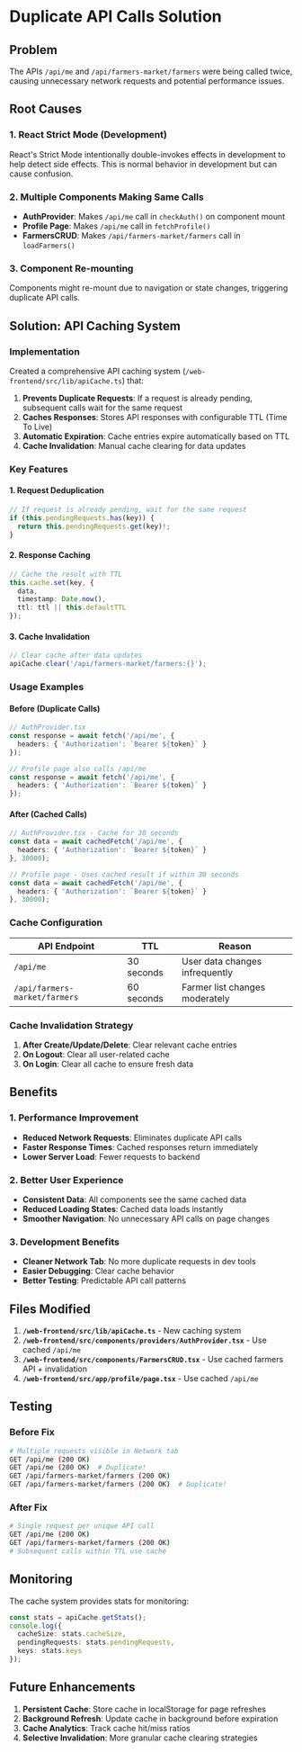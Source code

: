 # Duplicate API Calls Solution

## Problem
The APIs `/api/me` and `/api/farmers-market/farmers` were being called twice, causing unnecessary network requests and potential performance issues.

## Root Causes

### 1. React Strict Mode (Development)
React's Strict Mode intentionally double-invokes effects in development to help detect side effects. This is normal behavior in development but can cause confusion.

### 2. Multiple Components Making Same Calls
- **AuthProvider**: Makes `/api/me` call in `checkAuth()` on component mount
- **Profile Page**: Makes `/api/me` call in `fetchProfile()` 
- **FarmersCRUD**: Makes `/api/farmers-market/farmers` call in `loadFarmers()`

### 3. Component Re-mounting
Components might re-mount due to navigation or state changes, triggering duplicate API calls.

## Solution: API Caching System

### Implementation
Created a comprehensive API caching system (`/web-frontend/src/lib/apiCache.ts`) that:

1. **Prevents Duplicate Requests**: If a request is already pending, subsequent calls wait for the same request
2. **Caches Responses**: Stores API responses with configurable TTL (Time To Live)
3. **Automatic Expiration**: Cache entries expire automatically based on TTL
4. **Cache Invalidation**: Manual cache clearing for data updates

### Key Features

#### 1. Request Deduplication
```typescript
// If request is already pending, wait for the same request
if (this.pendingRequests.has(key)) {
  return this.pendingRequests.get(key)!;
}
```

#### 2. Response Caching
```typescript
// Cache the result with TTL
this.cache.set(key, {
  data,
  timestamp: Date.now(),
  ttl: ttl || this.defaultTTL
});
```

#### 3. Cache Invalidation
```typescript
// Clear cache after data updates
apiCache.clear('/api/farmers-market/farmers:{}');
```

### Usage Examples

#### Before (Duplicate Calls)
```typescript
// AuthProvider.tsx
const response = await fetch('/api/me', {
  headers: { 'Authorization': `Bearer ${token}` }
});

// Profile page also calls /api/me
const response = await fetch('/api/me', {
  headers: { 'Authorization': `Bearer ${token}` }
});
```

#### After (Cached Calls)
```typescript
// AuthProvider.tsx - Cache for 30 seconds
const data = await cachedFetch('/api/me', {
  headers: { 'Authorization': `Bearer ${token}` }
}, 30000);

// Profile page - Uses cached result if within 30 seconds
const data = await cachedFetch('/api/me', {
  headers: { 'Authorization': `Bearer ${token}` }
}, 30000);
```

### Cache Configuration

| API Endpoint | TTL | Reason |
|-------------|-----|--------|
| `/api/me` | 30 seconds | User data changes infrequently |
| `/api/farmers-market/farmers` | 60 seconds | Farmer list changes moderately |

### Cache Invalidation Strategy

1. **After Create/Update/Delete**: Clear relevant cache entries
2. **On Logout**: Clear all user-related cache
3. **On Login**: Clear all cache to ensure fresh data

## Benefits

### 1. Performance Improvement
- **Reduced Network Requests**: Eliminates duplicate API calls
- **Faster Response Times**: Cached responses return immediately
- **Lower Server Load**: Fewer requests to backend

### 2. Better User Experience
- **Consistent Data**: All components see the same cached data
- **Reduced Loading States**: Cached data loads instantly
- **Smoother Navigation**: No unnecessary API calls on page changes

### 3. Development Benefits
- **Cleaner Network Tab**: No more duplicate requests in dev tools
- **Easier Debugging**: Clear cache behavior
- **Better Testing**: Predictable API call patterns

## Files Modified

1. **`/web-frontend/src/lib/apiCache.ts`** - New caching system
2. **`/web-frontend/src/components/providers/AuthProvider.tsx`** - Use cached `/api/me`
3. **`/web-frontend/src/components/FarmersCRUD.tsx`** - Use cached farmers API + invalidation
4. **`/web-frontend/src/app/profile/page.tsx`** - Use cached `/api/me`

## Testing

### Before Fix
```bash
# Multiple requests visible in Network tab
GET /api/me (200 OK)
GET /api/me (200 OK)  # Duplicate!
GET /api/farmers-market/farmers (200 OK)
GET /api/farmers-market/farmers (200 OK)  # Duplicate!
```

### After Fix
```bash
# Single request per unique API call
GET /api/me (200 OK)
GET /api/farmers-market/farmers (200 OK)
# Subsequent calls within TTL use cache
```

## Monitoring

The cache system provides stats for monitoring:

```typescript
const stats = apiCache.getStats();
console.log({
  cacheSize: stats.cacheSize,
  pendingRequests: stats.pendingRequests,
  keys: stats.keys
});
```

## Future Enhancements

1. **Persistent Cache**: Store cache in localStorage for page refreshes
2. **Background Refresh**: Update cache in background before expiration
3. **Cache Analytics**: Track cache hit/miss ratios
4. **Selective Invalidation**: More granular cache clearing strategies
